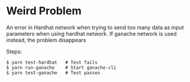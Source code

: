 # Weird Problem

An error in Hardhat network when trying to send too many data as input parameters when using
hardhat network. If ganache network is used instead, the problem disappears

Steps:
  ```
  $ yarn test-hardhat   # Test fails
  $ yarn run-ganache    # Start ganache-cli
  $ yarn test-ganache   # Test passes
  ```